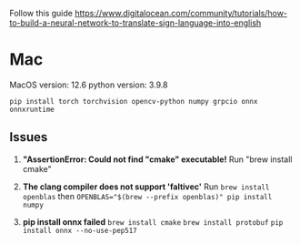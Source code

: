 Follow this guide https://www.digitalocean.com/community/tutorials/how-to-build-a-neural-network-to-translate-sign-language-into-english

# Mac

MacOS version: 12.6
python version: 3.9.8

`pip install torch torchvision opencv-python numpy grpcio onnx onnxruntime`

## Issues

1. <b>"AssertionError: Could not find "cmake" executable!</b>
   Run "brew install cmake"

2. <b>The clang compiler does not support 'faltivec'</b>
   Run `brew install openblas` then `OPENBLAS="$(brew --prefix openblas)" pip install numpy`

3. <b>pip install onnx failed</b>
   `brew install cmake`
   `brew install protobuf`
   `pip install onnx --no-use-pep517`